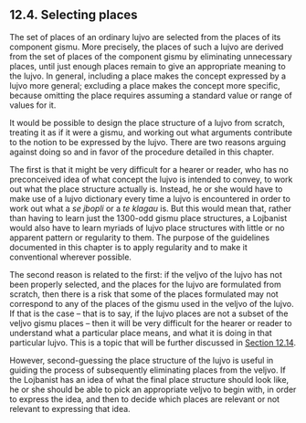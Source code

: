 <a id="section-selecting-places"></a>12.4. <a id="c12s4"></a>Selecting places
-----------------------------------------------------------------------------

<a id="id-1.13.6.2.1" class="indexterm"></a>The set of places of an ordinary lujvo are selected from the places of its component gismu. More precisely, the places of such a lujvo are derived from the set of places of the component gismu by eliminating unnecessary places, until just enough places remain to give an appropriate meaning to the lujvo. In general, including a place makes the concept expressed by a lujvo more general; excluding a place makes the concept more specific, because omitting the place requires assuming a standard value or range of values for it.

<a id="id-1.13.6.3.1" class="indexterm"></a>It would be possible to design the place structure of a lujvo from scratch, treating it as if it were a gismu, and working out what arguments contribute to the notion to be expressed by the lujvo. There are two reasons arguing against doing so and in favor of the procedure detailed in this chapter.

The first is that it might be very difficult for a hearer or reader, who has no preconceived idea of what concept the lujvo is intended to convey, to work out what the place structure actually is. Instead, he or she would have to make use of a lujvo dictionary every time a lujvo is encountered in order to work out what a _<a id="id-1.13.6.4.1.1" class="indexterm"></a>se jbopli_ or a _<a id="id-1.13.6.4.2.1" class="indexterm"></a>te klagau_ is. But this would mean that, rather than having to learn just the 1300-odd gismu place structures, a Lojbanist would also have to learn myriads of lujvo place structures with little or no apparent pattern or regularity to them. The purpose of the guidelines documented in this chapter is to apply regularity and to make it conventional wherever possible.

The second reason is related to the first: if the veljvo of the lujvo has not been properly selected, and the places for the lujvo are formulated from scratch, then there is a risk that some of the places formulated may not correspond to any of the places of the gismu used in the veljvo of the lujvo. If that is the case – that is to say, if the lujvo places are not a subset of the veljvo gismu places – then it will be very difficult for the hearer or reader to understand what a particular place means, and what it is doing in that particular lujvo. This is a topic that will be further discussed in [Section 12.14](../section-anomalous-lujvo).

However, second-guessing the place structure of the lujvo is useful in guiding the process of subsequently eliminating places from the veljvo. If the Lojbanist has an idea of what the final place structure should look like, he or she should be able to pick an appropriate veljvo to begin with, in order to express the idea, and then to decide which places are relevant or not relevant to expressing that idea.